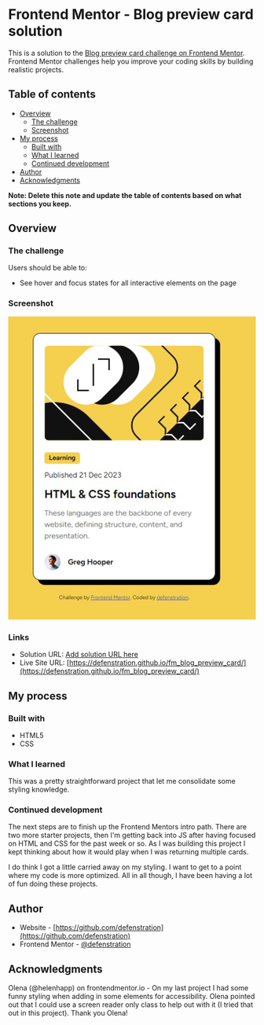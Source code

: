 # Frontend Mentor - Blog preview card solution

This is a solution to the [Blog preview card challenge on Frontend Mentor](https://www.frontendmentor.io/challenges/blog-preview-card-ckPaj01IcS). Frontend Mentor challenges help you improve your coding skills by building realistic projects. 

## Table of contents

- [Overview](#overview)
  - [The challenge](#the-challenge)
  - [Screenshot](#screenshot)
- [My process](#my-process)
  - [Built with](#built-with)
  - [What I learned](#what-i-learned)
  - [Continued development](#continued-development)
- [Author](#author)
- [Acknowledgments](#acknowledgments)

**Note: Delete this note and update the table of contents based on what sections you keep.**

## Overview

### The challenge

Users should be able to:

- See hover and focus states for all interactive elements on the page

### Screenshot

![](assets/images/blog_card_preview_screenshot.jpg)

### Links

- Solution URL: [Add solution URL here](https://your-solution-url.com)
- Live Site URL: [https://defenstration.github.io/fm_blog_preview_card/](https://defenstration.github.io/fm_blog_preview_card/)

## My process

### Built with

- HTML5
- CSS

### What I learned

This was a pretty straightforward project that let me consolidate some styling knowledge.

### Continued development

The next steps are to finish up the Frontend Mentors intro path. There are two more starter projects, then I'm getting back into JS after having focused on HTML and CSS for the past week or so. As I was building this project I kept thinking about how it would play when I was returning multiple cards. 

I do think I got a little carried away on my styling. I want to get to a point where my code is more optimized. All in all though, I have been having a lot of fun doing these projects.

## Author

- Website - [https://github.com/defenstration](https://github.com/defenstration)
- Frontend Mentor - [@defenstration](https://www.frontendmentor.io/profile/defenstration)

## Acknowledgments

Olena (@helenhapp) on frontendmentor.io - On my last project I had some funny styling when adding in some elements for accessibility. Olena pointed out that I could use a screen reader only class to help out with it (I tried that out in this project). Thank you Olena!
